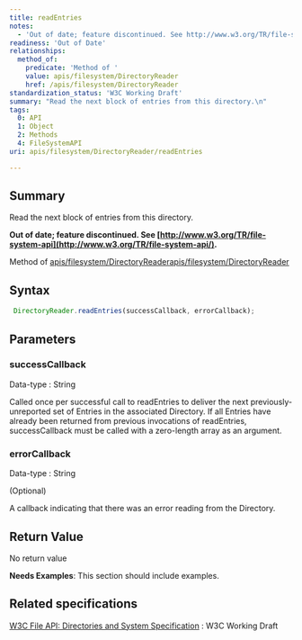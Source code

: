 ```yaml
---
title: readEntries
notes:
  - 'Out of date; feature discontinued. See http://www.w3.org/TR/file-system-api/.'
readiness: 'Out of Date'
relationships:
  method_of:
    predicate: 'Method of '
    value: apis/filesystem/DirectoryReader
    href: /apis/filesystem/DirectoryReader
standardization_status: 'W3C Working Draft'
summary: "Read the next block of entries from this directory.\n"
tags:
  0: API
  1: Object
  2: Methods
  4: FileSystemAPI
uri: apis/filesystem/DirectoryReader/readEntries

---
```

## <span>Summary</span>

Read the next block of entries from this directory.

**Out of date; feature discontinued. See [http://www.w3.org/TR/file-system-api](http://www.w3.org/TR/file-system-api/).**

Method of [apis/filesystem/DirectoryReader](/apis/filesystem/DirectoryReader)[apis/filesystem/DirectoryReader](/apis/filesystem/DirectoryReader)

## <span>Syntax</span>

``` js
 DirectoryReader.readEntries(successCallback, errorCallback);
```

## <span>Parameters</span>

### <span>successCallback</span>

 Data-type
:   String

 Called once per successful call to readEntries to deliver the next previously-unreported set of Entries in the associated Directory. If all Entries have already been returned from previous invocations of readEntries, successCallback must be called with a zero-length array as an argument.

### <span>errorCallback</span>

 Data-type
:   String

(Optional)

A callback indicating that there was an error reading from the Directory.

## <span>Return Value</span>

No return value

**Needs Examples**: This section should include examples.

## <span>Related specifications</span>

[W3C File API: Directories and System Specification](http://dev.w3.org/2009/dap/file-system/pub/FileSystem/)
:   W3C Working Draft
